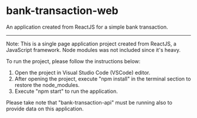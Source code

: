 # bank-transaction-web
An application created from ReactJS for a simple bank transaction.

-------------------------------------------------------------------------------------------------------------
Note: This is a single page application project created from ReactJS, a JavaScript framework. Node modules was 
not included since it's heavy.

To run the project, please follow the instructions below:
1. Open the project in Visual Studio Code (VSCode) editor.
2. After opening the project, execute "npm install" in the terminal section to restore the node_modules.
3. Execute "npm start" to run the application.

Please take note that "bank-transaction-api" must be running also to provide data on this application.
